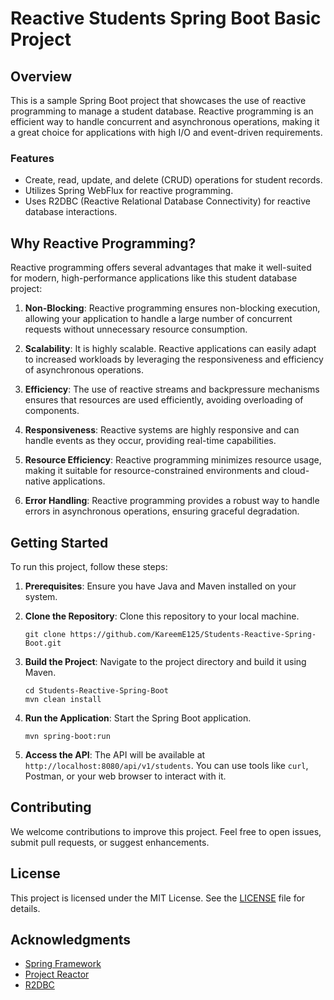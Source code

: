 # Reactive Students Spring Boot Basic Project

## Overview

This is a sample Spring Boot project that showcases the use of reactive programming to manage a student database. Reactive programming is an efficient way to handle concurrent and asynchronous operations, making it a great choice for applications with high I/O and event-driven requirements.

### Features

- Create, read, update, and delete (CRUD) operations for student records.
- Utilizes Spring WebFlux for reactive programming.
- Uses R2DBC (Reactive Relational Database Connectivity) for reactive database interactions.

## Why Reactive Programming?

Reactive programming offers several advantages that make it well-suited for modern, high-performance applications like this student database project:

1. **Non-Blocking**: Reactive programming ensures non-blocking execution, allowing your application to handle a large number of concurrent requests without unnecessary resource consumption.

2. **Scalability**: It is highly scalable. Reactive applications can easily adapt to increased workloads by leveraging the responsiveness and efficiency of asynchronous operations.

3. **Efficiency**: The use of reactive streams and backpressure mechanisms ensures that resources are used efficiently, avoiding overloading of components.

4. **Responsiveness**: Reactive systems are highly responsive and can handle events as they occur, providing real-time capabilities.

5. **Resource Efficiency**: Reactive programming minimizes resource usage, making it suitable for resource-constrained environments and cloud-native applications.

6. **Error Handling**: Reactive programming provides a robust way to handle errors in asynchronous operations, ensuring graceful degradation.

## Getting Started

To run this project, follow these steps:

1. **Prerequisites**: Ensure you have Java and Maven installed on your system.

2. **Clone the Repository**: Clone this repository to your local machine.

    ```
    git clone https://github.com/KareemE125/Students-Reactive-Spring-Boot.git
    ```

3. **Build the Project**: Navigate to the project directory and build it using Maven.

    ```
    cd Students-Reactive-Spring-Boot
    mvn clean install
    ```

4. **Run the Application**: Start the Spring Boot application.

    ```
    mvn spring-boot:run
    ```

5. **Access the API**: The API will be available at `http://localhost:8080/api/v1/students`. You can use tools like `curl`, Postman, or your web browser to interact with it.


## Contributing

We welcome contributions to improve this project. Feel free to open issues, submit pull requests, or suggest enhancements.

## License

This project is licensed under the MIT License. See the [LICENSE](LICENSE) file for details.

## Acknowledgments

- [Spring Framework](https://spring.io/)
- [Project Reactor](https://projectreactor.io/)
- [R2DBC](https://r2dbc.io/)
